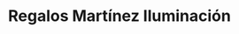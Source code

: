---
title: "Regalos Martínez Iluminación"
url: /sevila/regalos-martinez-iluminacion/
shop: Lampen
---